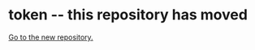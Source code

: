 # token -- this repository has moved

[Go to the new repository.](https://github.com/dapphub/dapptools/tree/master/token)
